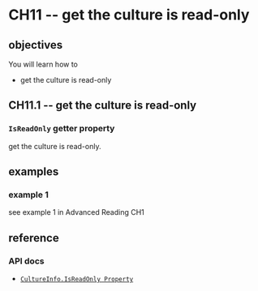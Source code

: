 # CH11 -- get the culture is read-only
## objectives
You will learn how to

+ get the culture is read-only

## CH11.1 -- get the culture is read-only
### `IsReadOnly` getter property
get the culture is read-only.

## examples
### example 1
see example 1 in Advanced Reading CH1

## reference
### API docs
+ [`CultureInfo.IsReadOnly Property`](https://learn.microsoft.com/en-us/dotnet/api/system.globalization.cultureinfo.isreadonly?view=net-8.0)